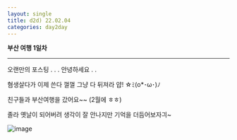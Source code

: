 ```yaml
---
layout: single
title: d2d) 22.02.04
categories: day2day
---
```


__부산 여행 1일차__

-------------------------------------------------------------------------------------------

오랜만의 포스팅 . . . 안녕하세요 . . 

혐생살다가 이제 쓴다 껄껄 그냥 다 뒤져라 얍! ☆ﾐ(o*･ω･)ﾉ

친구들과 부산여행을 갔어요~~ (2월에 ㅎㅎ)

졸라 옛날이 되어버려 생각이 잘 안나지만 기억을 더듬어보자긔~

![image](https://user-images.githubusercontent.com/52832956/163794966-25946a11-f9a9-4155-8be4-d771344e71fc.png)

